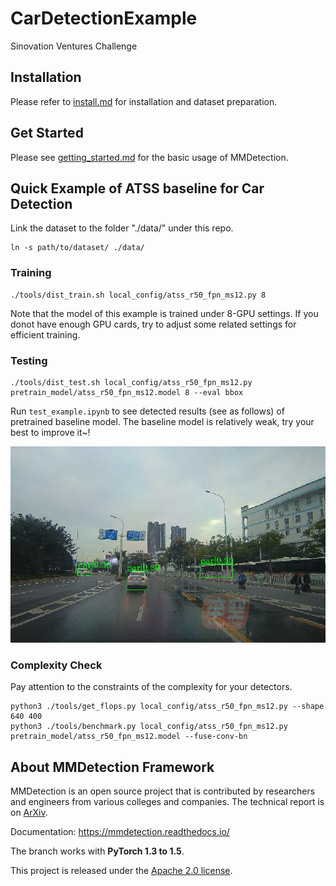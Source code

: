 # CarDetectionExample
Sinovation Ventures Challenge

## Installation

Please refer to [install.md](docs/install.md) for installation and dataset preparation.


## Get Started

Please see [getting_started.md](docs/getting_started.md) for the basic usage of MMDetection.


## Quick Example of ATSS baseline for Car Detection

Link the dataset to the folder "./data/" under this repo.
```
ln -s path/to/dataset/ ./data/
```

### Training

```
./tools/dist_train.sh local_config/atss_r50_fpn_ms12.py 8
```
Note that the model of this example is trained under 8-GPU settings. If you donot have enough GPU cards, try to adjust some related settings for efficient training.

### Testing 

```
./tools/dist_test.sh local_config/atss_r50_fpn_ms12.py pretrain_model/atss_r50_fpn_ms12.model 8 --eval bbox
```

Run `test_example.ipynb` to see detected results (see as follows) of pretrained baseline model. The baseline model is relatively weak, try your best to improve it~!

![car_detection](https://github.com/implus/CarDetectionExample/blob/master/car.png)

### Complexity Check

Pay attention to the constraints of the complexity for your detectors.
```
python3 ./tools/get_flops.py local_config/atss_r50_fpn_ms12.py --shape 640 400
python3 ./tools/benchmark.py local_config/atss_r50_fpn_ms12.py pretrain_model/atss_r50_fpn_ms12.model --fuse-conv-bn
```

## About MMDetection Framework

MMDetection is an open source project that is contributed by researchers and engineers from various colleges and companies. The technical report is on [ArXiv](https://arxiv.org/abs/1906.07155).

Documentation: https://mmdetection.readthedocs.io/

The branch works with **PyTorch 1.3 to 1.5**.

This project is released under the [Apache 2.0 license](LICENSE).
